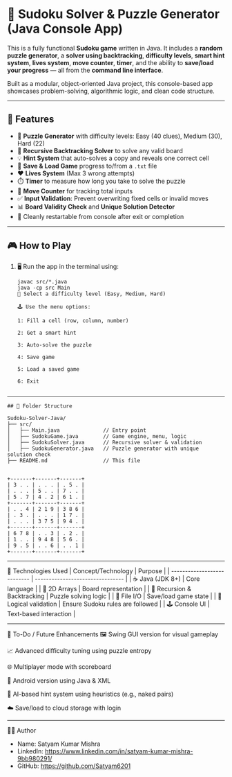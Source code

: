 # 🧩 Sudoku Solver & Puzzle Generator (Java Console App)

This is a fully functional **Sudoku game** written in Java. It includes a **random puzzle generator**, a **solver using backtracking**, **difficulty levels**, **smart hint system**, **lives system**, **move counter**, **timer**, and the ability to **save/load your progress** — all from the **command line interface**.

Built as a modular, object-oriented Java project, this console-based app showcases problem-solving, algorithmic logic, and clean code structure.

---

## 🚀 Features

- 🔢 **Puzzle Generator** with difficulty levels: Easy (40 clues), Medium (30), Hard (22)
- 🧠 **Recursive Backtracking Solver** to solve any valid board
- 💡 **Hint System** that auto-solves a copy and reveals one correct cell
- 💾 **Save & Load Game** progress to/from a `.txt` file
- ❤️ **Lives System** (Max 3 wrong attempts)
- ⏱️ **Timer** to measure how long you take to solve the puzzle
- 🧮 **Move Counter** for tracking total inputs
- ✅ **Input Validation**: Prevent overwriting fixed cells or invalid moves
- 📊 **Board Validity Check** and **Unique Solution Detector**
- 🔁 Cleanly restartable from console after exit or completion

---

## 🎮 How to Play

1. 🖥️ Run the app in the terminal using:
   ```
   javac src/*.java
   java -cp src Main
   🎯 Select a difficulty level (Easy, Medium, Hard)

   🕹️ Use the menu options:

   1: Fill a cell (row, column, number)

   2: Get a smart hint

   3: Auto-solve the puzzle

   4: Save game

   5: Load a saved game

   6: Exit
  
---

```
## 📂 Folder Structure

Sudoku-Solver-Java/
├── src/
│   ├── Main.java              // Entry point
│   ├── SudokuGame.java        // Game engine, menu, logic
│   ├── SudokuSolver.java      // Recursive solver & validation
│   ├── SudokuGenerator.java   // Puzzle generator with unique solution check
├── README.md                  // This file

```
```

+-------+-------+-------+
| 3 . . | . . . | . 5 . |
| . . . | 5 . . | 7 . . |
| 5 . 7 | 4 . 2 | 6 1 . |
+-------+-------+-------+
| . . 4 | 2 1 9 | 3 8 6 |
| . 3 . | . . . | 1 7 . |
| . . . | 3 7 5 | 9 4 . |
+-------+-------+-------+
| 6 7 8 | . . 3 | . 2 . |
| 1 . . | 9 4 8 | 5 6 . |
| 9 . 5 | . . 6 | . . 1 |
+-------+-------+-------+

```
 ---------------------
🧩 Technologies Used
| Concept/Technology          | Purpose                          |
| --------------------------- | -------------------------------- |
| ☕ Java (JDK 8+)             | Core language                    |
| 🧮 2D Arrays                | Board representation             |
| 🔁 Recursion & Backtracking | Puzzle solving logic             |
| 📄 File I/O                 | Save/load game state             |
| 🧠 Logical validation       | Ensure Sudoku rules are followed |
| 🕹️ Console UI              | Text-based interaction           |

   
 ---

📌 To-Do / Future Enhancements
 🖼️ Swing GUI version for visual gameplay

 📈 Advanced difficulty tuning using puzzle entropy

 🌐 Multiplayer mode with scoreboard

 📱 Android version using Java & XML

 🧠 AI-based hint system using heuristics (e.g., naked pairs)

 ☁️ Save/load to cloud storage with login


 ---
👨‍💻 Author
 * Name: Satyam Kumar Mishra
 * LinkedIn: https://www.linkedin.com/in/satyam-kumar-mishra-9bb980291/
 * GitHub: https://github.com/Satyam6201

